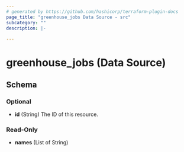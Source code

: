 ```yaml
---
# generated by https://github.com/hashicorp/terraform-plugin-docs
page_title: "greenhouse_jobs Data Source - src"
subcategory: ""
description: |-
  
---
```


# greenhouse_jobs (Data Source)





<!-- schema generated by tfplugindocs -->
## Schema

### Optional

- **id** (String) The ID of this resource.

### Read-Only

- **names** (List of String)


